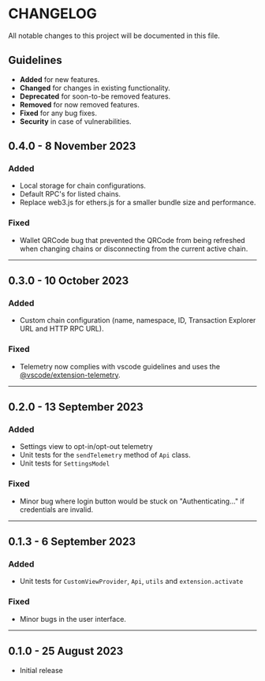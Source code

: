 # CHANGELOG

All notable changes to this project will be documented in this file.

## Guidelines

- **Added** for new features.
- **Changed** for changes in existing functionality.
- **Deprecated** for soon-to-be removed features.
- **Removed** for now removed features.
- **Fixed** for any bug fixes.
- **Security** in case of vulnerabilities.

## 0.4.0 - 8 November 2023

### Added

- Local storage for chain configurations.
- Default RPC's for listed chains.
- Replace web3.js for ethers.js for a smaller bundle size and performance.

### Fixed

- Wallet QRCode bug that prevented the QRCode from being refreshed when changing chains or disconnecting from the current active chain.

---

## 0.3.0 - 10 October 2023

### Added

- Custom chain configuration (name, namespace, ID, Transaction Explorer URL and HTTP RPC URL).

### Fixed

- Telemetry now complies with vscode guidelines and uses the [@vscode/extension-telemetry](https://github.com/microsoft/vscode-extension-telemetry).

---

## 0.2.0 - 13 September 2023

### Added

- Settings view to opt-in/opt-out telemetry
- Unit tests for the `sendTelemetry` method of `Api` class.
- Unit tests for `SettingsModel`

### Fixed

- Minor bug where login button would be stuck on "Authenticating..." if credentials are invalid.

---

## 0.1.3 - 6 September 2023

### Added

- Unit tests for `CustomViewProvider`, `Api`, `utils` and `extension.activate`

### Fixed

- Minor bugs in the user interface.

---

## 0.1.0 - 25 August 2023

- Initial release
